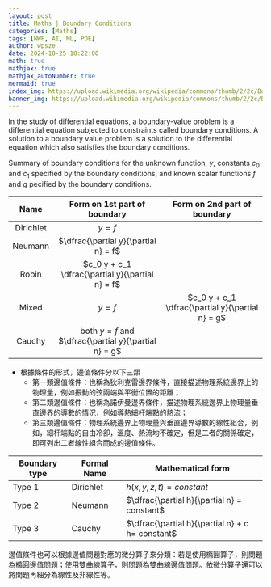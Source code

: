 ```yaml
---
layout: post
title: Maths | Boundary Conditions
categories: [Maths]
tags: [NWP, AI, ML, PDE]
author: wpsze
date: 2024-10-25 10:22:00
math: true
mathjax: true
mathjax_autoNumber: true
mermaid: true
index_img: https://upload.wikimedia.org/wikipedia/commons/thumb/2/2c/Boundary_value_problem-en.svg/1920px-Boundary_value_problem-en.svg.png
banner_img: https://upload.wikimedia.org/wikipedia/commons/thumb/2/2c/Boundary_value_problem-en.svg/1920px-Boundary_value_problem-en.svg.png
---
```


In the study of differential equations, a boundary-value problem is a differential equation subjected to constraints called boundary conditions. A solution to a boundary value problem is a solution to the differential equation which also satisfies the boundary conditions.

Summary of boundary conditions for the unknown function, 
$y$, constants $c_0$ and $c_1$ specified by the boundary conditions, and known scalar functions $f$ and $g$ pecified by the boundary conditions.

|    Name   | Form on 1st part of boundary | Form on 2nd part of boundary |
|:---------:|:----------------------------:|:----------------------------:|
| Dirichlet |            $y = f$           |                              |
|  Neumann  | $\dfrac{\partial y}{\partial n} = f$|                              |
|   Robin   |   $c_0 y + c_1 \dfrac{\partial y}{\partial n} = f$   |                              |
|   Mixed   |            $y = f$            |   $c_0 y + c_1 \dfrac{\partial y}{\partial n} = g$   |
|   Cauchy  | both $y = f$ and $\dfrac{\partial y}{\partial n} = g$ |                              |

- 根據條件的形式，邊值條件分以下三類
  - 第一類邊值條件：也稱為狄利克雷邊界條件，直接描述物理系統邊界上的物理量，例如振動的弦兩端與平衡位置的距離；
  - 第二類邊值條件：也稱為諾伊曼邊界條件，描述物理系統邊界上物理量垂直邊界的導數的情況，例如導熱細杆端點的熱流；
  -   第三類邊值條件：物理系統邊界上物理量與垂直邊界導數的線性組合，例如，細杆端點的自由冷卻，溫度、熱流均不確定，但是二者的關係確定，即可列出二者線性組合而成的邊值條件。

| Boundary type | Formal Name | Mathematical form       |
|---------------|-------------|-------------------------|
| Type 1        | Dirichlet   | $h(x,y,z,t) = constant$ |
| Type 2        | Neumann     | $\dfrac{\partial h}{\partial n} = constant$                  |
| Type 3        | Cauchy      | $\dfrac{\partial h}{\partial n} + c h= constant$                     |

邊值條件也可以根據邊值問題對應的微分算子來分類：若是使用橢圓算子，則問題為橢圓邊值問題；使用雙曲線算子，則問題為雙曲線邊值問題。依微分算子還可以將問題再細分為線性及非線性等。

